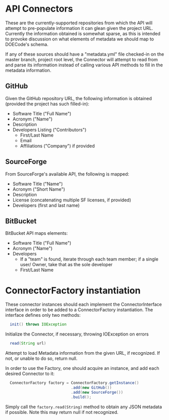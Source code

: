 # API Connectors

These are the currently-supported repositories from which the API will attempt
to pre-populate information it can glean given the project URL.  Currently the
information obtained is somewhat sparse, as this is intended to provoke 
discussion on what elements of metadata we should map to DOECode's schema.

If any of these sources should have a "metadata.yml" file checked-in on the
master branch, project root level, the Connector will attempt to read from and
parse its information instead of calling various API methods to fill in the
metadata information.

## GitHub

Given the GitHub repository URL, the following information is obtained (provided
the project has such filled-in):
* Software Title ("Full Name")
* Acronym ("Name")
* Description
* Developers Listing ("Contributors")
  * First/Last Name
  * Email
  * Affiliations ("Company") if provided

## SourceForge

From SourceForge's available API, the following is mapped:
* Software Title ("Name")
* Acronym ("Short Name")
* Description
* License (concatenating multiple SF licenses, if provided)
* Developers (first and last name)

## BitBucket

BitBucket API maps elements:
* Software Title ("Full Name")
* Acronym ("Name")
* Developers
  * If a "team" is found, iterate through each team member; if a single user/
    Owner, take that as the sole developer
  * First/Last Name

# ConnectorFactory instantiation

These connector instances should each implement the ConnectorInterface interface
in order to be added to a ConnectorFactory instantiation.  The interface defines
only two methods:

``` java
  init() throws IOException
```

  Initialize the Connector, if necessary, throwing IOException on errors

``` java
  read(String url)
```

  Attempt to load Metadata information from the given URL, if recognized. If not,
  or unable to do so, return null.

In order to use the Factory, one should acquire an instance, and add each desired Connector to it:

``` java
  ConnectorFactory factory = ConnectorFactory.getInstance()
                             .add(new GitHub())
                             .add(new SourceForge())
                             .build();
```

Simply call the `factory.read(String)` method to obtain any JSON metadata if possible.
Note this may return null if not recognized.
